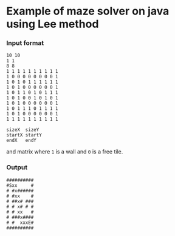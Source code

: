 # Example of maze solver on java using Lee method


### Input format

```$xslt
10 10
1 1
8 8
1 1 1 1 1 1 1 1 1 1
1 0 0 0 0 0 0 0 0 1
1 0 1 0 1 1 1 1 1 1
1 0 1 0 0 0 0 0 0 1
1 0 1 1 0 1 0 1 1 1
1 0 1 0 0 1 0 1 0 1
1 0 1 0 0 0 0 0 0 1
1 0 1 1 1 0 1 1 1 1
1 0 1 0 0 0 0 0 0 1
1 1 1 1 1 1 1 1 1 1
```

```$xslt
sizeX  sizeY
startX startY
endX   endY
```

and matrix where `1` is a wall and `0` is a free tile.

### Output

```$xslt
##########
#Sxx     #
# #x######
# #xx    #
# ##x# ###
# # x# # #
# # xx   #
# ###x####
# #  xxxE#
##########

```